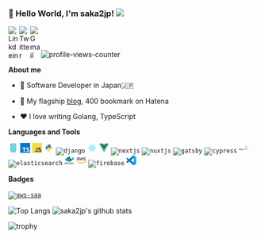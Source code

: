 ### 👋 Hello World, I'm saka2jp!  <img src="https://github.com/TheDudeThatCode/TheDudeThatCode/blob/master/Assets/Earth.gif" width="24px">

<a target="_blank" href="https://www.linkedin.com/in/saka2jp/">
  <img align="left" alt="Linkdein" width="22px" src="https://cdn.jsdelivr.net/npm/simple-icons@v3/icons/linkedin.svg" />
</a>
<a target="_blank" href="https://twitter.com/saka2jp">
  <img align="left" alt="Twitter" width="22px" src="https://cdn.jsdelivr.net/npm/simple-icons@v3/icons/twitter.svg" />
</a>
<a target="_blank" href="mailto:saka2jp@gmail.com">
  <img align="left" alt="Gmail" width="22px" src="https://cdn.jsdelivr.net/npm/simple-icons@v3/icons/gmail.svg" />
</a>
<br/>
<br/>
<p align="left"> <img alt="profile-views-counter" src="https://komarev.com/ghpvc/?username=saka2jp&label=Profile%20views&color=blue&style=flat"/> </p>

**About me**

- 💼 Software Developer in Japan🇯🇵

- 📝 My flagship [blog](https://jumpyoshim.hatenablog.com/entry/how-to-implement-python-code-with-high-maintainability-and-readability), 400 bookmark on Hatena

- ❤️ I love writing Golang, TypeScript

**Languages and Tools**

<code><img height="20" alt="go" src="https://raw.githubusercontent.com/devicons/devicon/master/icons/go/go-original.svg"></code>
<code><img height="20" alt="typescript" src="https://raw.githubusercontent.com/github/explore/80688e429a7d4ef2fca1e82350fe8e3517d3494d/topics/typescript/typescript.png"></code>
<code><img height="20" alt="javascript" src="https://raw.githubusercontent.com/github/explore/80688e429a7d4ef2fca1e82350fe8e3517d3494d/topics/javascript/javascript.png"></code>
<code><img height="20" alt="python" src="https://raw.githubusercontent.com/github/explore/80688e429a7d4ef2fca1e82350fe8e3517d3494d/topics/python/python.png"></code>
<code><img height="20" alt="django" src="https://cdn.worldvectorlogo.com/logos/django.svg"></code>
<code><img height="20" alt="react" src="https://raw.githubusercontent.com/github/explore/80688e429a7d4ef2fca1e82350fe8e3517d3494d/topics/react/react.png"></code>
<code><img height="20" alt="vue" src="https://raw.githubusercontent.com/github/explore/80688e429a7d4ef2fca1e82350fe8e3517d3494d/topics/vue/vue.png"></code>
<code><img height="20" width="20" alt="nextjs" src="https://cdn.worldvectorlogo.com/logos/nextjs-2.svg"></code>
<code><img height="20" alt="nuxtjs" src="https://www.vectorlogo.zone/logos/nuxtjs/nuxtjs-icon.svg"></code>
<code><img height="20" alt="gatsby" src="https://www.vectorlogo.zone/logos/gatsbyjs/gatsbyjs-icon.svg"></code>
<code><img height="20" alt="cypress" src="https://raw.githubusercontent.com/simple-icons/simple-icons/6e46ec1fc23b60c8fd0d2f2ff46db82e16dbd75f/icons/cypress.svg"></code>
<code><img height="20" alt="mysql" src="https://raw.githubusercontent.com/devicons/devicon/master/icons/mysql/mysql-original-wordmark.svg"></code>
<code><img height="20" alt="elasticsearch" src="https://www.vectorlogo.zone/logos/elastic/elastic-icon.svg"></code>
<code><img height="20" alt="docker" src="https://raw.githubusercontent.com/devicons/devicon/master/icons/docker/docker-original-wordmark.svg"></code>
<code><img height="20" alt="aws" src="https://raw.githubusercontent.com/devicons/devicon/master/icons/amazonwebservices/amazonwebservices-original-wordmark.svg"></code>
<code><img height="20" alt="firebase" src="https://www.vectorlogo.zone/logos/firebase/firebase-icon.svg"></code>
<code><img height="20" alt="visual-studio-code" src="https://raw.githubusercontent.com/github/explore/80688e429a7d4ef2fca1e82350fe8e3517d3494d/topics/visual-studio-code/visual-studio-code.png"></code>

**Badges**

<a href="https://www.credly.com/badges/8a783bd7-251c-4fb0-bd3b-7d7322e1d823/public_url"> <code><img height="20" alt="aws-saa" src="https://images.credly.com/size/110x110/images/0e284c3f-5164-4b21-8660-0d84737941bc/image.png"></code></a>


![Top Langs](https://github-readme-stats-saka2jp.vercel.app/api/top-langs/?username=saka2jp&hide=html,ruby,css&layout=compact&theme=tokyonight&cache_seconds=43200)
![saka2jp's github stats](https://github-readme-stats-saka2jp.vercel.app/api?username=saka2jp&count_private=true&show_icons=true&hide_title=true&theme=tokyonight&cache_seconds=43200&card_width=400)

![trophy](https://github-profile-trophy.vercel.app/?username=saka2jp&theme=tokyonight&row=1&column=7)

